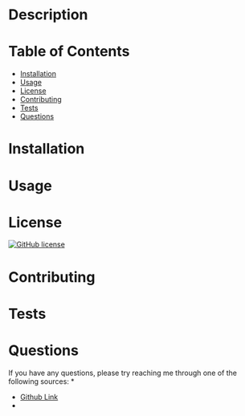 # 
# Description 

# Table of Contents
* [Installation](https://github.com/02Dade12/READmeGenerator#installation)
* [Usage](https://github.com/02Dade12/READmeGenerator#usage)
* [License](https://github.com/02Dade12/READmeGenerator#license)
* [Contributing](https://github.com/02Dade12/READmeGenerator#contributing)
* [Tests](https://github.com/02Dade12/READmeGenerator#tests)
* [Questions](https://github.com/02Dade12/READmeGenerator#questions)
# Installation
# Usage
# License
[![GitHub license](https://img.shields.io/github/license/Naereen/StrapDown.js.svg)](https://github.com/Naereen/StrapDown.js/blob/master/LICENSE)
# Contributing
# Tests
# Questions
If you have any questions, please try reaching me through one of the following sources:
* 
* [Github Link]()
* 